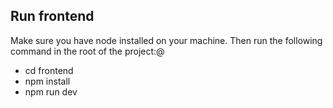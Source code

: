 ## Run frontend

Make sure you have node installed on your machine. Then run the following command in the root of the project:@

- cd frontend
- npm install
- npm run dev
